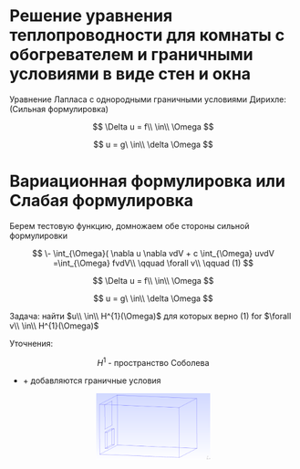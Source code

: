 # Решение уравнения теплопроводности для комнаты с обогревателем и граничными условиями в виде стен и окна

Уравнение Лапласа с однородными граничными условиями Дирихле:
(Сильная формулировка)

$$
\Delta u = f\\ \in\\ \Omega
$$

$$
u = g\ \in\\ \delta \Omega
$$

# Вариационная формулировка или Слабая формулировка
Берем тестовую функцию, домножаем обе стороны сильной формулировки

$$
\- \int_{\Omega}( \nabla u \nabla vdV + c \int_{\Omega} uvdV =\int_{\Omega} fvdV\\ \qquad \forall v\\    \qquad      (1)
$$

$$
\Delta u = f\\ \in\\ \Omega
$$

$$
u = g\ \in\\ \delta \Omega
$$

Задача: найти $u\\ \in\\ H^{1}(\Omega)$ для которых верно (1) for $\forall v\\ \in\\ H^{1}(\Omega)$

Уточнения:

$$
H^1 \text{ - пространство Соболева}
$$
+ \+ добавляются граничные условия

<p align="center">
 <img width="200px" src="room.png" alt="qr"/>
</p>
